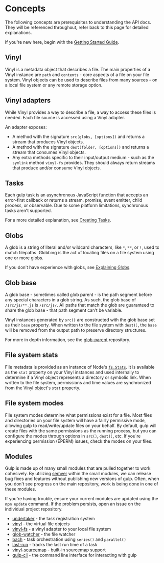 <!-- front-matter
id: concepts
title: API Concepts
hide_title: true
sidebar_label: Concepts
-->

# Concepts

The following concepts are prerequisites to understanding the API docs. They will be referenced throughout, refer back to this page for detailed explanations.

If you're new here, begin with the [Getting Started Guide][quick-start-docs].

## Vinyl

Vinyl is a metadata object that describes a file. The main properties of a Vinyl instance are `path` and `contents` - core aspects of a file on your file system. Vinyl objects can be used to describe files from many sources - on a local file system or any remote storage option.

## Vinyl adapters

While Vinyl provides a way to describe a file, a way to access these files is needed. Each file source is accessed using a Vinyl adapter.

An adapter exposes:
* A method with the signature `src(globs, [options])` and returns a stream that produces Vinyl objects.
* A method with the signature `dest(folder, [options])` and returns a stream that consumes Vinyl objects.
* Any extra methods specific to their input/output medium - such as the `symlink` method `vinyl-fs` provides. They should always return streams that produce and/or consume Vinyl objects.

## Tasks

Each gulp task is an asynchronous JavaScript function that accepts an error-first callback or returns a stream, promise, event emitter, child process, or observable. Due to some platform limitations, synchronous tasks aren't supported.

For a more detailed explanation, see [Creating Tasks][creating-tasks-doc].

## Globs

A glob is a string of literal and/or wildcard characters, like `*`, `**`, or `!`, used to match filepaths. Globbing is the act of locating files on a file system using one or more globs.

If you don't have experience with globs, see [Explaining Globs][explaining-globs-docs].

## Glob base

A glob base - sometimes called glob parent - is the path segment before any special characters in a glob string. As such, the glob base of `/src/js/**.js` is `/src/js/`.  All paths that match the glob are guaranteed to share the glob base - that path segment can't be variable.

Vinyl instances generated by `src()` are constructed with the glob base set as their `base` property. When written to the file system with `dest()`, the `base` will be removed from the output path to preserve directory structures.

For more in depth information, see the [glob-parent][glob-parent-external] repository.

## File system stats

File metadata is provided as an instance of Node's [`fs.Stats`][fs-stats-external]. It is available as the `stat` property on your Vinyl instances and used internally to determine if a Vinyl object represents a directory or symbolic link. When written to the file system, permissions and time values are synchronized from the Vinyl object's `stat` property.

## File system modes

File system modes determine what permissions exist for a file. Most files and directories on your file system will have a fairly permissive mode, allowing gulp to read/write/update files on your behalf. By default, gulp will create files with the same permissions as the running process, but you can configure the modes through options in `src()`, `dest()`, etc. If you're experiencing permission (EPERM) issues, check the modes on your files.

## Modules

Gulp is made up of many small modules that are pulled together to work cohesively. By utilizing [semver][semver-external] within the small modules, we can release bug fixes and features without publishing new versions of gulp. Often, when you don't see progress on the main repository, work is being done in one of these modules.

If you're having trouble, ensure your current modules are updated using the `npm update` command. If the problem persists, open an issue on the individual project repository.

* [undertaker][undertaker-external] - the task registration system
* [vinyl][vinyl-external] - the virtual file objects
* [vinyl-fs][vinyl-fs-external] - a vinyl adapter to your local file system
* [glob-watcher][glob-watcher-external] - the file watcher
* [bach][bach-external] - task orchestration using `series()` and `parallel()`
* [last-run][last-run-external] - tracks the last run time of a task
* [vinyl-sourcemap][vinyl-sourcemap-external] - built-in sourcemap support
* [gulp-cli][gulp-cli-external] - the command line interface for interacting with gulp


[quick-start-docs]: ../getting-started/1-quick-start.md
[creating-tasks-doc]: ../getting-started/3-creating-tasks.md
[explaining-globs-docs]: ../getting-started/6-explaining-globs.md
[undertaker-external]: https://github.com/gulpjs/undertaker
[vinyl-external]: https://github.com/gulpjs/vinyl
[vinyl-fs-external]: https://github.com/gulpjs/vinyl-fs
[glob-watcher-external]: https://github.com/gulpjs/glob-watcher
[bach-external]: https://github.com/gulpjs/bach
[last-run-external]: https://github.com/gulpjs/last-run
[vinyl-sourcemap-external]: https://github.com/gulpjs/vinyl-sourcemap
[gulp-cli-external]: https://github.com/gulpjs/gulp-cli
[semver-external]: https://semver.org
[fs-stats-external]: https://nodejs.org/api/fs.html#fs_class_fs_stats
[glob-parent-external]: https://github.com/es128/glob-parent

